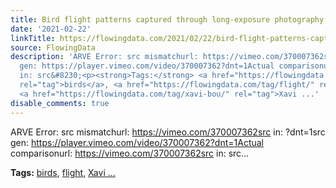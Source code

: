 ```yaml
---
title: Bird flight patterns captured through long-exposure photography
date: '2021-02-22'
linkTitle: https://flowingdata.com/2021/02/22/bird-flight-patterns-captured-through-long-exposure-photography/
source: FlowingData
description: 'ARVE Error: src mismatchurl: https://vimeo.com/370007362src in: ?dnt=1src
  gen: https://player.vimeo.com/video/370007362?dnt=1Actual comparisonurl: https://vimeo.com/370007362src
  in: src&#8230;<p><strong>Tags:</strong> <a href="https://flowingdata.com/tag/birds/"
  rel="tag">birds</a>, <a href="https://flowingdata.com/tag/flight/" rel="tag">flight</a>,
  <a href="https://flowingdata.com/tag/xavi-bou/" rel="tag">Xavi ...'
disable_comments: true
---
```

ARVE Error: src mismatchurl: https://vimeo.com/370007362src in: ?dnt=1src gen: https://player.vimeo.com/video/370007362?dnt=1Actual comparisonurl: https://vimeo.com/370007362src in: src&#8230;<p><strong>Tags:</strong> <a href="https://flowingdata.com/tag/birds/" rel="tag">birds</a>, <a href="https://flowingdata.com/tag/flight/" rel="tag">flight</a>, <a href="https://flowingdata.com/tag/xavi-bou/" rel="tag">Xavi ...